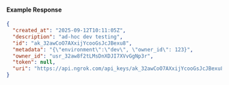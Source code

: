 <!-- Code generated for API Clients. DO NOT EDIT. -->

#### Example Response

```json
{
  "created_at": "2025-09-12T10:11:05Z",
  "description": "ad-hoc dev testing",
  "id": "ak_32awCoO7AXxijYcooGsJcJBexu8",
  "metadata": "{\"environment\":\"dev\", \"owner_id\": 123}",
  "owner_id": "usr_32aw8f2tLMsDnXDJI7XVvGgNp3r",
  "token": null,
  "uri": "https://api.ngrok.com/api_keys/ak_32awCoO7AXxijYcooGsJcJBexu8"
}
```
